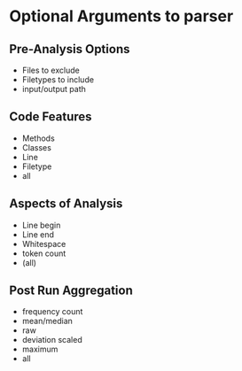 # Optional Arguments to parser

## Pre-Analysis Options

- Files to exclude
- Filetypes to include
- input/output path

## Code Features

- Methods
- Classes
- Line
- Filetype
- all

## Aspects of Analysis

- Line begin
- Line end
- Whitespace
- token count
- (all)

## Post Run Aggregation

- frequency count
- mean/median
- raw
- deviation scaled
- maximum
- all
